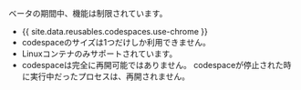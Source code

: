 ベータの期間中、機能は制限されています。
- {{ site.data.reusables.codespaces.use-chrome }}
- codespaceのサイズは1つだけしか利用できません。
- Linuxコンテナのみサポートされています。
- codespaceは完全に再開可能ではありません。 codespaceが停止された時に実行中だったプロセスは、再開されません。

